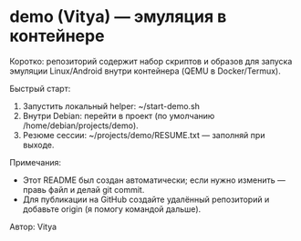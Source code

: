 # demo (Vitya) — эмуляция в контейнере

Коротко: репозиторий содержит набор скриптов и образов для запуска эмуляции Linux/Android внутри контейнера (QEMU в Docker/Termux).

Быстрый старт:
1. Запустить локальный helper:
   ~/start-demo.sh
2. Внутри Debian: перейти в проект (по умолчанию /home/debian/projects/demo).
3. Резюме сессии: ~/projects/demo/RESUME.txt — заполняй при выходе.

Примечания:
- Этот README был создан автоматически; если нужно изменить — правь файл и делай git commit.
- Для публикации на GitHub создайте удалённый репозиторий и добавьте origin (я помогу командой дальше).

Автор: Vitya
